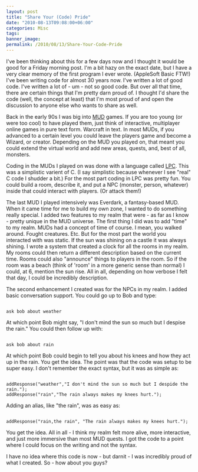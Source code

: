 ```yaml
---
layout: post
title: "Share Your (Code) Pride"
date: "2010-08-13T09:08:00+06:00"
categories: Misc 
tags: 
banner_image: 
permalink: /2010/08/13/Share-Your-Code-Pride
---
```


I've been thinking about this for a few days now and I thought it would be good for a Friday morning post. I'm a bit hazy on the exact date, but I have a very clear memory of the first program I ever wrote. (AppleSoft Basic FTW!) I've been writing code for almost 30 years now. I've written a lot of good code. I've written a lot of - um - not so good code. But over all that time, there are certain things that I'm pretty darn proud of. I thought I'd share the code (well, the concept at least) that I'm most proud of and open the discussion to anyone else who wants to share as well.
<!--more-->
<p>
Back in the early 90s I was big into <a href="http://en.wikipedia.org/wiki/MUD">MUD</a> games. If you are too young (or were too cool) to have played them, just think of interactive, multiplayer online games in pure text form. Warcraft in text. In most MUDs, if you advanced to a certain level you could leave the players game and become a Wizard, or creator. Depending on the MUD you played on, that meant you could extend the virtual world and add new areas, quests, and, best of all, monsters. 
<p>
Coding in the MUDs I played on was done with a language called <a href="http://en.wikipedia.org/wiki/LPC_(programming_language)">LPC</a>. This was a simplistic varient of C. (I say simplistic because whenever I see "real" C code I shudder a bit.) For the most part coding in LPC was pretty fun. You could build a room, describe it, and put a NPC (monster, person, whatever) inside that could interact with players. (Or attack them!) 
<p>
The last MUD I played intensively was Everdark, a fantasy-based MUD. When it came time for me to build my own zone, I wanted to do something really special. I added two features to my realm that were - as far as I know - pretty unique in the MUD universe. The first thing I did was to add "time" to my realm. MUDs had a concept of time of course. I mean, you walked around. Fought creatures. Etc. But for the most part the world you interacted with was static. If the sun was shining on a castle it was always shining. I wrote a system that created a clock for all the rooms in my realm. My rooms could then return a different description based on the current time. Rooms could also "announce" things to players in the room. So if the room was a beach (think of 'room' in a more generic sense than normal) I could, at 6, mention the sun rise. All in all, depending on how verbose I felt that day, I could be incredibly description.
<p>
The second enhancement I created was for the NPCs in my realm. I added basic conversation support. You could go up to Bob and type:
<p>
<code>
ask bob about weather
</code>
<p>
At which point Bob might say, "I don't mind the sun so much but I despise the rain." You could then follow up with:
<p>
<code>
ask bob about rain
</code>
<p>
At which point Bob could begin to tell you about his knees and how they act up in the rain. You get the idea. The point was that the code was setup to be super easy. I don't remember the exact syntax, but it was as simple as:
<p>
<code>
addResponse("weather","I don't mind the sun so much but I despide the rain.");
addResponse("rain","The rain always makes my knees hurt.");
</code>
<p>
Adding an alias, like "the rain", was as easy as:
<p>
<code>
addResponse("rain,the rain", "The rain always makes my knees hurt.");
</code>
<p>
You get the idea. All in all - I think my realm felt more alive, more interactive, and just more immersive than most MUD quests. I got the code to a point where I could focus on the writing and not the syntax. 
<p>
I have no idea where this code is now - but darnit - I was incredibly proud of what I created. So - how about you guys?